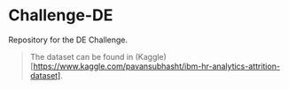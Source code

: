 # Challenge-DE

Repository for the DE Challenge.

>The dataset can be found in (Kaggle)[https://www.kaggle.com/pavansubhasht/ibm-hr-analytics-attrition-dataset].